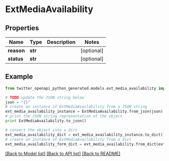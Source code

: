 # ExtMediaAvailability


## Properties

Name | Type | Description | Notes
------------ | ------------- | ------------- | -------------
**reason** | **str** |  | [optional] 
**status** | **str** |  | [optional] 

## Example

```python
from twitter_openapi_python_generated.models.ext_media_availability import ExtMediaAvailability

# TODO update the JSON string below
json = "{}"
# create an instance of ExtMediaAvailability from a JSON string
ext_media_availability_instance = ExtMediaAvailability.from_json(json)
# print the JSON string representation of the object
print ExtMediaAvailability.to_json()

# convert the object into a dict
ext_media_availability_dict = ext_media_availability_instance.to_dict()
# create an instance of ExtMediaAvailability from a dict
ext_media_availability_form_dict = ext_media_availability.from_dict(ext_media_availability_dict)
```
[[Back to Model list]](../README.md#documentation-for-models) [[Back to API list]](../README.md#documentation-for-api-endpoints) [[Back to README]](../README.md)


